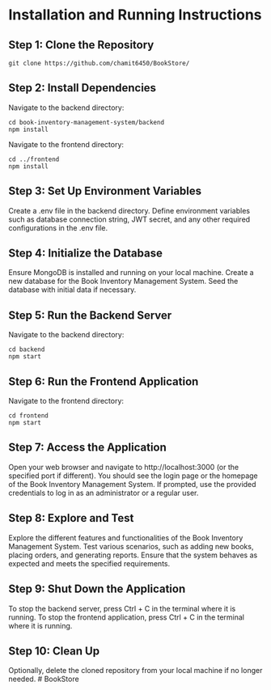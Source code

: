 # Installation and Running Instructions
## Step 1: Clone the Repository
```
git clone https://github.com/chamit6450/BookStore/
```
## Step 2: Install Dependencies
Navigate to the backend directory:
```
cd book-inventory-management-system/backend
npm install
```
Navigate to the frontend directory:
```
cd ../frontend
npm install
```
## Step 3: Set Up Environment Variables
Create a .env file in the backend directory.
Define environment variables such as database connection string, JWT secret, and any other required configurations in the .env file.

## Step 4: Initialize the Database
Ensure MongoDB is installed and running on your local machine.
Create a new database for the Book Inventory Management System.
Seed the database with initial data if necessary.

## Step 5: Run the Backend Server
Navigate to the backend directory:
```
cd backend
npm start
````
## Step 6: Run the Frontend Application
Navigate to the frontend directory:
```
cd frontend
npm start
```
## Step 7: Access the Application
Open your web browser and navigate to http://localhost:3000 (or the specified port if different).
You should see the login page or the homepage of the Book Inventory Management System.
If prompted, use the provided credentials to log in as an administrator or a regular user.

## Step 8: Explore and Test
Explore the different features and functionalities of the Book Inventory Management System.
Test various scenarios, such as adding new books, placing orders, and generating reports.
Ensure that the system behaves as expected and meets the specified requirements.

## Step 9: Shut Down the Application
To stop the backend server, press Ctrl + C in the terminal where it is running.
To stop the frontend application, press Ctrl + C in the terminal where it is running.

## Step 10: Clean Up
Optionally, delete the cloned repository from your local machine if no longer needed.
#   B o o k S t o r e 
 
 
